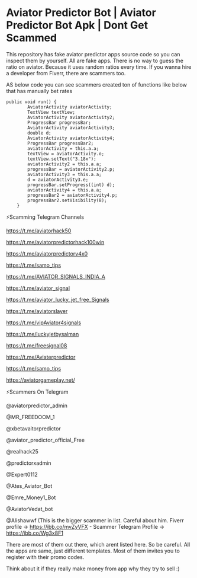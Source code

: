 # Aviator Predictor Bot | Aviator Predictor Bot Apk | Dont Get Scammed
This repository has fake aviator predictor apps source code so you can inspect them by yourself. All are fake apps. There is no way to guess the ratio on aviator. Because it uses random ratios every time. If you wanna hire a developer from Fiverr, there are scammers too.

AS below code you can see scammers created ton of functions like below that has manually bet rates

```
public void run() {
        AviatorActivity aviatorActivity;
        TextView textView;
        AviatorActivity aviatorActivity2;
        ProgressBar progressBar;
        AviatorActivity aviatorActivity3;
        double d;
        AviatorActivity aviatorActivity4;
        ProgressBar progressBar2;
        aviatorActivity = this.a.a;
        textView = aviatorActivity.o;
        textView.setText("3.18x");
        aviatorActivity2 = this.a.a;
        progressBar = aviatorActivity2.p;
        aviatorActivity3 = this.a.a;
        d = aviatorActivity3.e;
        progressBar.setProgress((int) d);
        aviatorActivity4 = this.a.a;
        progressBar2 = aviatorActivity4.p;
        progressBar2.setVisibility(8);
    }
```   

⚡Scamming Telegram Channels

https://t.me/aviatorhack50 

https://t.me/aviatorpredictorhack100win

https://t.me/aviatorpredictorv4x0

https://t.me/samo_tips

https://t.me/AVIATOR_SIGNALS_INDIA_A

https://t.me/aviator_signal

https://t.me/aviator_lucky_jet_free_Signals

https://t.me/aviatorslayer

https://t.me/vipAviator4signals

https://t.me/luckyjetbysalman

https://t.me/freesignal08

https://t.me/Aviaterpredictor

https://t.me/samo_tips

https://aviatorgameplay.net/



⚡Scammers On Telegram

@aviatorpredictor_admin

@MR_FREEDOOM_1

@xbetavaitorpredictor

@aviator_predictor_official_Free

@realhack25

@predictorxadmin

@Expert0112

@Ates_Aviator_Bot

@Emre_Money1_Bot

@AviatorVedat_bot

@Alishawwf (This is the bigger scammer in list. Careful about him. Fiverr profile -> https://ibb.co/mvZyVFX  - Scammer Telegram Profile -> https://ibb.co/Wg3x8F1




There are most of them out there, which arent listed here. So be careful. All the apps are same, just different templates. Most of them invites you to register with their promo codes. 

Think about it  if they really make money from app why they try to sell :)


